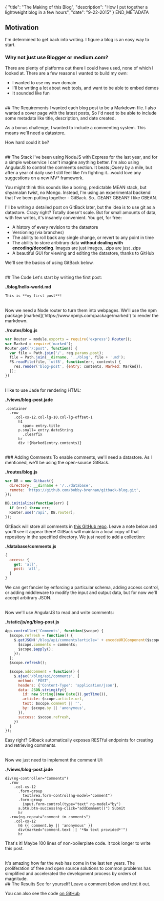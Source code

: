 {
  "title": "The Making of this Blog",
  "description": "How I put together a lightweight blog in a few hours",
  "date": "9-22-2015"
}
END_METADATA

## Motivation
I'm determined to get back into writing. I figure a blog is an easy way to start.

### Why not just use Blogger or medium.com?
There are plenty of platforms out there I could have used, none of which I looked at.
There are a few reasons I wanted to build my own:
* I wanted to use my own domain
* I'll be writing a lot about web tools, and want to be able to embed demos
* It sounded like fun

<br>
## The Requirements
I wanted each blog post to be a Markdown file. I also wanted a cover page with the latest posts,
So I'd need to be able to include some metadata like title, description, and date created.

As a bonus challenge, I wanted to include a commenting system. This means we'll need a datastore.

How hard could it be?

<br>
## The Stack
I've been using NodeJS with Express for the last year, and for a simple webservice I can't imagine
anything better.  I'm also using AngularJS to control the comments section. It beats
jQuery by a mile, but after a year of daily use I still feel like I'm fighting it...would
love any suggestions on a new MV* framework.

You might think this sounds like a boring, predictable MEAN stack, but shyamalan twist, no Mongo.
Instead, I'm using an experimental backend that I've been putting together - GitBack.
So...GEAN? GBEAN? I like GBEAN.

I'll be writing a detailed post on GitBack later, but the idea is to use git as a datastore.
Crazy right? Totally doesn't scale.
But for small amounts of data, with few writes, it's insanely convenient.  You get, for free:
* A history of every revision to the datastore
* Versioning (via branches)
* The ability to roll back any single change, or revert to any point in time
* The ability to store aribitrary data **without dealing with encoding/decoding**. Images are just images, .zips are just .zips
* A beautiful GUI for viewing and editing the datastore, thanks to GitHub

We'll see the basics of using GitBack below.

<br>
## The Code
Let's start by writing the first post:

**./blog/hello-world.md**
```markdown
This is **my first post**!
```

<br>
Now we need a Node router to turn them into webpages. We'll use the npm package
[marked]('https://www.npmjs.com/package/marked') to render the markdown.

**./routes/blog.js**
```js
var Router = module.exports = require('express').Router();
var Marked = require('marked');
Router.get('/:post', function() {
  var file = Path.join('/', req.params.post);
  file = Path.join(__dirname, '../blog', file + '.md');
  FS.readFile(file, 'utf8', function(err, contents) {
    res.render('blog-post', {entry: contents, Marked: Marked});
  });
})
```

<br>
I like to use Jade for rendering HTML:

**./views/blog-post.jade**
```jade
.container
  .row
    .col-xs-12.col-lg-10.col-lg-offset-1
      h1
        span= entry.title
      p.small= entry.dateString
        .clearfix
      hr
      div !{Marked(entry.contents)}
```

<br>
### Adding Comments
To enable comments, we'll need a datastore. As I mentioned, we'll be using the open-source GitBack.

**./routes/blog.js**
```js
var DB = new Gitback({
  directory: __dirname + '/../database',
  remote: 'https://github.com/bobby-brennan/gitback-blog.git',
});

DB.initialize(function(err) {
  if (err) throw err;
  Router.use('/api', DB.router);
});
```

GitBack will store all comments in [this GitHub repo](https://github.com/bobby-brennan/gitback-blog.git).
Leave a note below and you'll see it appear there!
GitBack will maintain a local copy of that repository in the specified directory. We just need to add a collection:

**./database/comments.js**
```js
{
  access: {
    get: 'all',
    post: 'all',
  }
}
```

We can get fancier by enforcing a particular schema, adding access control,
or adding middleware to modify the input and output data, but for now we'll accept arbitrary JSON.

<br>
Now we'll use AngularJS to read and write comments:

**./static/js/ng/blog-post.js**
```js
App.controller('Comments', function($scope) {
  $scope.refresh = function() {
    $.getJSON('/blog/api/comments?article=' + encodeURIComponent($scope.article.url), function(comments) {
      $scope.comments = comments;
      $scope.$apply();
    });
  };
  $scope.refresh();

  $scope.addComment = function() {
    $.ajax('/blog/api/comments', {
      method: 'POST',
      headers: {'Content-Type': 'application/json'},
      data: JSON.stringify({
        id: new String((new Date()).getTime()),
        article: $scope.article.url,
        text: $scope.comment || '',
        by: $scope.by || 'anonymous',
      }),
      success: $scope.refresh,
    })
  }
});
```

Easy right? Gitback automatically exposes RESTful endpoints for creating and retrieving comments.

<br>
Now we just need to implement the comment UI:

**./views/blog-post.jade**
```jade
div(ng-controller="Comments")
  .row
    .col-xs-12
      .form-group
        textarea.form-control(ng-model="comment")
      .form-group
        input.form-control(type="text" ng-model="by")
      a.btn.btn-success(ng-click="addComment()") Submit
      hr
  .row(ng-repeat="comment in comments")
    .col-xs-12
      h6 {{ comment.by || 'anonymous' }}
      div(marked="comment.text || '*No text provided*'")
      hr
```

That's it! Maybe 100 lines of non-boilerplate code. It took longer to write this post.

<br>
It's amazing how far the web has come in the last ten years. The proliferation of free
and open source solutions to common problems has simplified and accelerated the development
process by orders of magnitude. 

<br>
## The Results
See for yourself! Leave a comment below and test it out.

You can also see the code [on GitHub](https://github.com/bobby-brennan/bbrennan-info)
